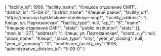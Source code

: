 {
    "facility_id": 1908,
    "facility_name": "Клецкое отделение СМП",
    "district_id": "5-09-0",
    "district_name": "Клецкий район",
    "facility_url": "https:\/\/mocsmp.by\/kletskoye-otdeleniye-smp\/",
    "facility_address": "г. Клецк, ул. Партизанская",
    "facility_type": null,
    "ap_1": "6",
    "name": "Клецкое отделение СМП",
    "state": "public institution",
    "stats": [],
    "med_id": 377,
    "address": "г. Клецк, ул. Партизанская",
    "coord_x_y": null,
    "place_name": "Клецк",
    "place_type": "city",
    "year_of_closing": null,
    "year_of_opening": "0",
    "healthcare_facility_key": 1908,
    "administrative_division_id": "5-09-0"
}